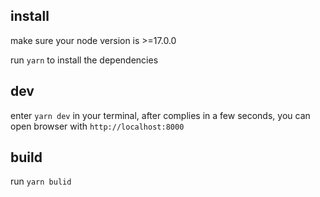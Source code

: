 ## install
make sure your node version is >=17.0.0

run `yarn` to install the dependencies

## dev
enter `yarn dev` in your terminal, after complies in a few seconds, you can open browser with `http://localhost:8000`

## build
run `yarn bulid`
